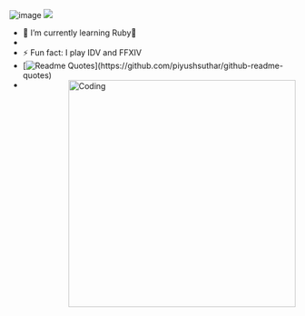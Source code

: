 ![image](https://github.com/user-attachments/assets/f4397167-19c9-4634-8fcb-781e052082fd)
![](https://komarev.com/ghpvc/?username=your-github-rgcbdigital)


- 🌱 I’m currently learning Ruby🔻
- 
- ⚡ Fun fact: I play IDV and FFXIV
- [![Readme Quotes](https://quotes-github-readme.vercel.app/api?theme=catppuccin_mocha.)](https://github.com/piyushsuthar/github-readme-quotes)
-   <img align="right" alt="Coding" width="400" src="add your link 
  here">


